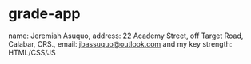 # grade-app

name: Jeremiah Asuquo, address: 22 Academy Street, off Target Road, Calabar, CRS., email: jbassuquo@outlook.com and my key strength: HTML/CSS/JS
